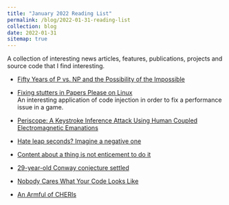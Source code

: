 ```yaml
---
title: "January 2022 Reading List"
permalink: /blog/2022-01-31-reading-list
collection: blog
date: 2022-01-31
sitemap: true
---
```


A collection of interesting news articles, features, publications, projects and source code that I find interesting.

<!-- readmore -->

* [Fifty Years of P vs. NP and the Possibility of the Impossible](https://m-cacm.acm.org/magazines/2022/1/257448-fifty-years-of-p-vs-np-and-the-possibility-of-the-impossible/fulltext)

* [Fixing stutters in Papers Please on Linux](https://blog.jhm.dev/posts/papers-please/)<br/>
  An interesting application of code injection in order to fix a performance issue in a game.

* [Periscope: A Keystroke Inference Attack Using Human Coupled
Electromagnetic Emanations](https://dl.acm.org/doi/pdf/10.1145/3460120.3484549)

* [Hate leap seconds? Imagine a negative one](https://counting.substack.com/p/hate-leap-seconds-imagine-a-negative)

* [Content about a thing is not enticement to do it](https://webdevlaw.uk/2022/01/14/content-about-a-thing-is-not-enticement-to-do-it/)

* [29-year-old Conway conjecture settled](https://cp4space.hatsya.com/2022/01/14/conway-conjecture-settled/)

* [Nobody Cares What Your Code Looks Like](https://blog.codinghorror.com/nobody-cares-what-your-code-looks-like/)

* [An Armful of CHERIs](https://msrc-blog.microsoft.com/2022/01/20/an_armful_of_cheris/)
